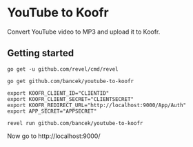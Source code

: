 # YouTube to Koofr

Convert YouTube video to MP3 and upload it to Koofr.

## Getting started

```
go get -u github.com/revel/cmd/revel

go get github.com/bancek/youtube-to-koofr

export KOOFR_CLIENT_ID="CLIENTID"
export KOOFR_CLIENT_SECRET="CLIENTSECRET"
export KOOFR_REDIRECT_URL="http://localhost:9000/App/Auth"
export APP_SECRET="APPSECRET"

revel run github.com/bancek/youtube-to-koofr
```

Now go to http://localhost:9000/
